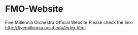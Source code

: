 # FMO-Website
Five Millennia Orchestra Official Website 
Please check the link: http://fivemillennia.ucsd.edu/index.html
